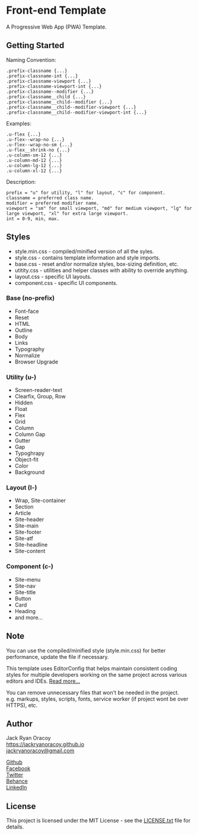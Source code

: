 # Front-end Template
  
A Progressive Web App (PWA) Template.
  
  
## Getting Started  
  
Naming Convention:  
  
```
.prefix-classname {...}  
.prefix-classname-int {...}  
.prefix-classname-viewport {...}  
.prefix-classname-viewport-int {...}
.prefix-classname--modifier {...}  
.prefix-classname__child {...}  
.prefix-classname__child--modifier {...}  
.prefix-classname__child--modifier-viewport {...}    
.prefix-classname__child--modifier-viewport-int {...}    
```
  
Examples:  
  
```
.u-flex {...}  
.u-flex--wrap-no {...}  
.u-flex--wrap-no-sm {...}  
.u-flex__shrink-no {...}  
.u-column-sm-12 {...}  
.u-column-md-12 {...}  
.u-column-lg-12 {...}  
.u-column-xl-12 {...}  
```
  
Description:  
  
```
prefix = "u" for utility, "l" for layout, "c" for component.
classname = preferred class name.  
modifier = preferred modifier name.
viewport = "sm" for small viewport, "md" for medium viewport, "lg" for large viewport, "xl" for extra large viewport.  
int = 0-9, min, max.  
```
  
  
## Styles  

* style.min.css - compiled/minified version of all the syles.  
* style.css - contains template information and style imports.  
* base.css - reset and/or normalize styles, box-sizing definition, etc.  
* utitity.css - utilities and helper classes with ability to override anything.  
* layout.css - specific UI layouts.  
* component.css - specific UI components.   
  
### Base (no-prefix)  
  
* Font-face  
* Reset  
* HTML  
* Outline  
* Body  
* Links  
* Typography  
* Normalize  
* Browser Upgrade  
  
### Utility (u-)  
  
* Screen-reader-text  
* Clearfix, Group, Row  
* Hidden  
* Float    
* Flex  
* Grid  
* Column  
* Column Gap  
* Gutter  
* Gap  
* Typoghrapy  
* Object-fit  
* Color  
* Background  
  
### Layout (l-)  
  
* Wrap, Site-container  
* Section  
* Article  
* Site-header  
* Site-main  
* Site-footer  
* Site-atf  
* Site-headline  
* Site-content  
  
### Component (c-)  
  
* Site-menu  
* Site-nav  
* Site-title  
* Button  
* Card  
* Heading  
* and more...  
  
  
## Note
  
You can use the compiled/minified style (style.min.css) for better performance, update the file if necessary.  

This template uses EditorConfig that helps maintain consistent coding styles for multiple developers working on the same project across various editors and IDEs. [Read more...](https://editorconfig.org/)
  
You can remove unnecessary files that won't be needed in the project.  
e.g. markups, styles, scripts, fonts, service worker (if project wont be over HTTPS), etc.  
  
  
## Author  
  
Jack Ryan Oracoy  
https://jackryanoracoy.github.io  
jackryanoracoy@gmail.com  
  
[Github](https://github.com/jackryanoracoy)  
[Facebook](https://facebook.com/JackRyanOracoy)  
[Twitter](https://twitter.com/JackRyanOracoy)  
[Behance](https://www.behance.net/jackryanor7dac)  
[LinkedIn](https://www.linkedin.com/in/jackryanoracoy)  
  
  
## License  

This project is licensed under the MIT License - see the [LICENSE.txt](LICENSE.txt) file for details.  
